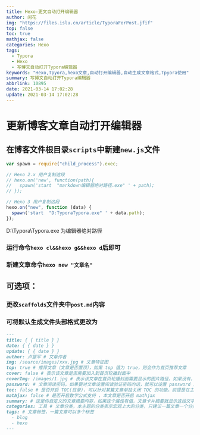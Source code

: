 ```yaml
---
title: Hexo-更文自动打开编辑器
author: 闲花
img: "https://files.islu.cn/article/TyporaForPost.jfif"
top: false
toc: true
mathjax: false
categories: Hexo
tags:
  - Typora
  - Hexo
  - 写博文自动打开Typora编辑器
keywords: "Hexo,Tpyora,hexo文章,自动打开编辑器,自动生成文章格式,Tpyora使用"
summary: 写博文自动打开Typora编辑器
abbrlink: 10895
date: 2021-03-14 17:02:28
update: 2021-03-14 17:02:28
---
```


# 更新博客文章自动打开编辑器

## 在博客文件根目录`scripts`中新建`new.js`文件

```javascript
var spawn = require("child_process").exec;

// Hexo 2.x 用户复制这段
// hexo.on('new', function(path){
//   spawn('start  "markdown编辑器绝对路径.exe" ' + path);
// });

// Hexo 3 用户复制这段
hexo.on("new", function (data) {
  spawn('start  "D:TyporaTypora.exe" ' + data.path);
});
```

D:\Typora\Typora.exe 为编辑器绝对路径

### 运行命令`hexo cl&&hexo g&&hexo d`后即可

### 新建文章命令`hexo new "文章名"`

## 可选项：

### 更改`scaffolds`文件夹中`post.md`内容

### 可将默认生成文件头部格式更改为

```markdown
---
title: { { title } }
date: { { date } }
update: { { date } }
author: 卢慧军 # 文章作者
img: /source/images/xxx.jpg # 文章特征图
top: true # 推荐文章（文章是否置顶），如果 top 值为 true，则会作为首页推荐文章
cover: false # 表示该文章是否需要加入到首页轮播封面中
coverImg: /images/1.jpg # 表示该文章在首页轮播封面需要显示的图片路径，如果没有，则默认使用文章的特色图片
password: # 文章阅读密码，如果要对文章设置阅读验证密码的话，就可以设置 password 的值，该值必须是用 SHA256(https://www.jsons.cn/sha/) 加密后的密码，防止被他人识破
toc: false # 是否开启 TOC(目录)，可以针对某篇文章单独关闭 TOC 的功能。前提是在主题的 config.yml 中激活了 toc 选项
mathjax: false # 是否开启数学公式支持 ，本文章是否开启 mathjax
summary: # 这是你自定义的文章摘要内容，如果这个属性有值，文章卡片摘要就显示这段文字，否则程序会自动截取文章的部分内容作为摘要
categories: 工具 # 文章分类，本主题的分类表示宏观上大的分类，只建议一篇文章一个分类
tags: # 文章标签，一篇文章可以多个标签
  - blog
  - hexo
---
```
